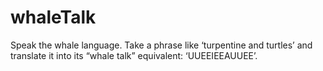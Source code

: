 # whaleTalk
Speak the whale language. Take a phrase like ‘turpentine and turtles’ and translate it into its “whale talk” equivalent: ‘UUEEIEEAUUEE’.
